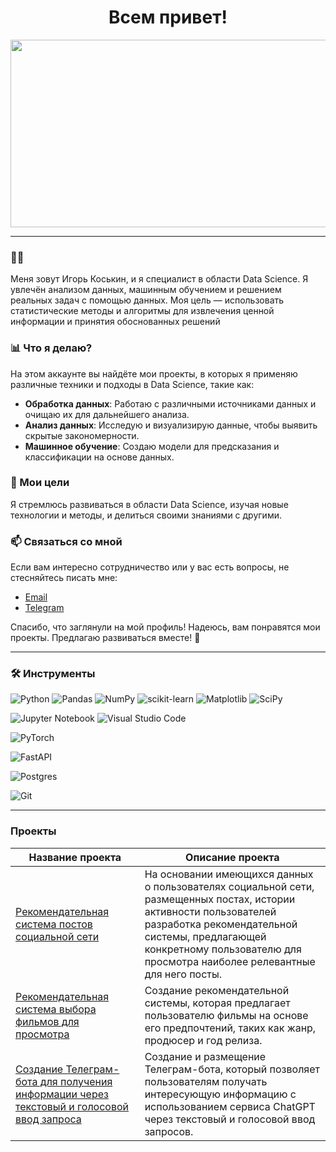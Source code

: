 <div id="header" align="center">
  <h1>Всем привет!</h1>
</div>

<div align="center">
  <img src="https://media.giphy.com/media/dWesBcTLavkZuG35MI/giphy.gif" width="600" height="300"/>
</div>

---

### :man_technologist:
Меня зовут Игорь Коськин, и я специалист в области Data Science. Я увлечён анализом данных, машинным обучением и решением реальных задач с помощью данных. Моя цель — использовать статистические методы и алгоритмы для извлечения ценной информации и принятия обоснованных решений

### 📊 Что я делаю?

На этом аккаунте вы найдёте мои проекты, в которых я применяю различные техники и подходы в Data Science, такие как:

- **Обработка данных**: Работаю с различными источниками данных и очищаю их для дальнейшего анализа.
- **Анализ данных**: Исследую и визуализирую данные, чтобы выявить скрытые закономерности.
- **Машинное обучение**: Создаю модели для предсказания и классификации на основе данных.


### 🌱 Мои цели

Я стремлюсь развиваться в области Data Science, изучая новые технологии и методы, и делиться своими знаниями с другими.
### 📫 Связаться со мной

Если вам интересно сотрудничество или у вас есть вопросы, не стесняйтесь писать мне:

- [Email](mailto:i.koskinl@yandex.ru)
- [Telegram](https://t.me/i_koskin)

Спасибо, что заглянули на мой профиль! Надеюсь, вам понравятся мои проекты. Предлагаю развиваться вместе! 🚀

---
### :hammer_and_wrench: Инструменты

![Python](https://img.shields.io/badge/python-3670A0?style=for-the-badge&logo=python&logoColor=ffdd54) ![Pandas](https://img.shields.io/badge/pandas-%23150458.svg?style=for-the-badge&logo=pandas&logoColor=white) ![NumPy](https://img.shields.io/badge/numpy-%23013243.svg?style=for-the-badge&logo=numpy&logoColor=white) ![scikit-learn](https://img.shields.io/badge/scikit--learn-%23F7931E.svg?style=for-the-badge&logo=scikit-learn&logoColor=white) ![Matplotlib](https://img.shields.io/badge/Matplotlib-%23ffffff.svg?style=for-the-badge&logo=Matplotlib&logoColor=black) ![SciPy](https://img.shields.io/badge/SciPy-%230C55A5.svg?style=for-the-badge&logo=scipy&logoColor=%white)

![Jupyter Notebook](https://img.shields.io/badge/jupyter-%23FA0F00.svg?style=for-the-badge&logo=jupyter&logoColor=white) ![Visual Studio Code](https://img.shields.io/badge/Visual%20Studio%20Code-0078d7.svg?style=for-the-badge&logo=visual-studio-code&logoColor=white)

![PyTorch](https://img.shields.io/badge/PyTorch-%23EE4C2C.svg?style=for-the-badge&logo=PyTorch&logoColor=white)  

![FastAPI](https://img.shields.io/badge/FastAPI-005571?style=for-the-badge&logo=fastapi)

![Postgres](https://img.shields.io/badge/postgres-%23316192.svg?style=for-the-badge&logo=postgresql&logoColor=white)

![Git](https://img.shields.io/badge/git-%23F05033.svg?style=for-the-badge&logo=git&logoColor=white)

---
### Проекты

| Название проекта | Описание проекта |
|-|-|
| [Рекомендательная система постов социальной сети](https://github.com/i-koskin/Recommendation-Service-CatBoost)| На основании имеющихся данных о пользователях социальной сети, размещенных постах, истории активности пользователей разработка рекомендательной системы, предлагающей конкретному пользователю для просмотра наиболее релевантные для него посты. |
| [Рекомендательная система выбора фильмов для просмотра](https://github.com/i-koskin/Recommendation-Service-Cosine-Similarity) | Создание рекомендательной системы, которая предлагает пользователю фильмы на основе его предпочтений, таких как жанр, продюсер и год релиза. |
| [Создание Телеграм-бота для получения информации через текстовый и голосовой ввод запроса](https://github.com/i-koskin/ChatGPT_Bot) | Создание и размещение Телеграм-бота, который позволяет пользователям получать интересующую информацию с использованием сервиса ChatGPT через текстовый и голосовой ввод запросов. |




